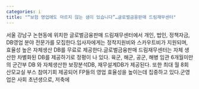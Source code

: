 ```yaml
---
categories: i
title: "“보험 영업에도 마르지 않는 샘이 있습니다”…글로벌금융판매 드림재무센터"
---
```

서울 강남구 논현동에 위치한 글로벌금융판매 드림재무센터에서 개인, 법인, 정책자금, DB영업 분야 전문가를 모집한다.입사자에게는 정착지원비와 스카우트비가 지원되며, 효율성 높은 자체생산 DB를 무료로 제공한다.글로벌금융판매 드림재무센터는 자체 생산한 차별화된 DB를 제공하기로 정평이 나 있다. 육군, 해군, 공군, 해병 임관 6개월미만의 군간부 DB 와 자체생산한 보장분석DB, 재무설계DB가 제공된다. 또한 최대 월 8회 산모교실 부스 참여기회 제공되어 FP들의 영업 효율성을 높이는데 집중하고 있다.군영업은 사회 초년생으로, 저축에